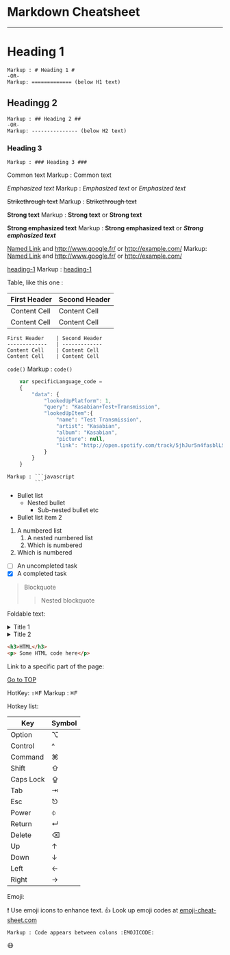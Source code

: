Markdown Cheatsheet <a name="TOP"></a>
==================

----
# Heading 1 #
    Markup : # Heading 1 #
    -OR-
    Markup: ============= (below H1 text)

## Headingg 2 ##
    Markup : ## Heading 2 ##
    -OR-
    Markup: --------------- (below H2 text)

### Heading 3 ###
    Markup : ### Heading 3 ###

Common text
    Markup : Common text

_Emphasized text_
    Markup : _Emphasized text_ or *Emphasized text*

~~Strikethrough text~~
    Markup : ~~Strikethrough text~~

__Strong text__
    Markup : __Strong text__ or **Strong text**

__Strong emphasized text__
    Markup : __Strong emphasized text__ or ***Strong emphasized text***

[Named Link](http://www.google.fr/ "Named link title") and http://www.google.fr/ or <http://example.com/>
    Markup: [Named Link](http://www.google.fr/ "Named link title") and http://www.google.fr/ or <http://example.com/>

[heading-1](#heading-1 "Goto heading-1")
    Markup : [heading-1](#heading-1 "Goto heading-1")

Table, like this one :

First Header    | Second Header
-------------   | -------------
Content Cell    | Content Cell
Content Cell    | Content Cell

```
First Header    | Second Header
-------------   | -------------
Content Cell    | Content Cell
Content Cell    | Content Cell
```


`code()`
    Markup : `code()`

```javascript
    var specificLanguage_code =
    {
        "data": {
            "lookedUpPlatform": 1,
            "query": "Kasabian+Test+Transmission",
            "lookedUpItem":{
                "name": "Test Transmission",
                "artist": "Kasabian",
                "album": "Kasabian",
                "picture": null,
                "link": "http://open.spotify.com/track/5jhJur5n4fasblLSCOcrTp"
            }
        }
    }
```
    Markup : ```javascript
             ```

* Bullet list
    * Nested bullet
        * Sub-nested bullet etc
* Bullet list item 2
1. A numbered list
    1. A nested numbered list
    2. Which is numbered
2. Which is numbered

- [ ] An uncompleted task
- [x] A completed task

> Blockquote
>> Nested blockquote

Foldable text:

<details>
    <summary>Title 1</summary>
    <p>Content 1 Content 1 Content 1 Content 1 Content 1</p>
</details>
<details>
<summary>Title 2</summary>
<p>Content 2 Content 2 Content 2 Content 2 Content 2</p>
</details>

```html
<h3>HTML</h3>
<p> Some HTML code here</p>
```

Link to a specific part of the page:

[Go to TOP](#TOP)

HotKey:
<kbd> ⇧⌘F</kbd>
    Markup : <kbd>⌘F</kbd>

Hotkey list:

| Key | Symbol |
| --- | ---|
| Option | ⌥ |
| Control | ^ |
| Command | ⌘ |
| Shift | ⇧ |
| Caps Lock | ⇪ |
| Tab | ⇥ |
| Esc | ⎋ |
| Power | ⏀ |
| Return | ↵ |
| Delete | ⌫ |
| Up | ↑ |
| Down | ↓ |
| Left | ← |
| Right | → |

Emoji:

:exclamation: Use emoji icons to enhance text. :+1: Look up emoji codes at [emoji-cheat-sheet.com](http://emoji-cheat-sheet.com/)

    Markup : Code appears between colons :EMOJICODE:

:mask:
